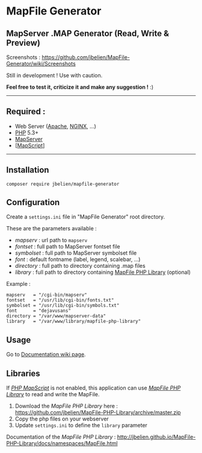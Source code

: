 # MapFile Generator
## MapServer .MAP Generator (Read, Write & Preview)

Screenshots : <https://github.com/jbelien/MapFile-Generator/wiki/Screenshots>

Still in development ! Use with caution.

**Feel free to test it, criticize it and make any suggestion !** :)

--------------------------------------------------

## Required :

* Web Server ([Apache](http://httpd.apache.org/), [NGINX](http://nginx.org/), ...)
* [PHP](http://php.net/) 5.3+
* [MapServer](http://mapserver.org/)
* [[MapScript](http://www.mapserver.org/mapscript/index.html)]

--------------------------------------------------

## Installation

```
composer require jbelien/mapfile-generator
```

## Configuration

Create a `settings.ini` file in "MapFile Generator" root directory.

These are the parameters available :

* *mapserv* : url path to `mapserv`
* *fontset* : full path to MapServer fontset file
* *symbolset* : full path to MapServer symbolset file
* *font* : default fontname (label, legend, scalebar, ...)
* *directory* : full path to directory containing .map files
* *library* : full path to directory containing [MapFile PHP Library](https://github.com/jbelien/MapFile-PHP-Library) (optional)

Example :

    mapserv   = "/cgi-bin/mapserv"
    fontset   = "/usr/lib/cgi-bin/fonts.txt"
    symbolset = "/usr/lib/cgi-bin/symbols.txt"
    font      = "dejavusans"
    directory = "/var/www/mapserver-data"
    library   = "/var/www/library/mapfile-php-library"

## Usage

Go to [Documentation wiki page](https://github.com/jbelien/MapFile-Generator/wiki/Documentation).

## Libraries

If *[PHP MapScript](http://www.mapserver.org/mapscript/index.html)* is not enabled, this application can use *[MapFile PHP Library](https://github.com/jbelien/MapFile-PHP-Library)* to read and write the MapFile.

1. Download the *MapFile PHP Library* here : <https://github.com/jbelien/MapFile-PHP-Library/archive/master.zip>
2. Copy the php files on your webserver
3. Update `settings.ini` to define the `library` parameter

Documentation of the *MapFile PHP Library* : <http://jbelien.github.io/MapFile-PHP-Library/docs/namespaces/MapFile.html>
